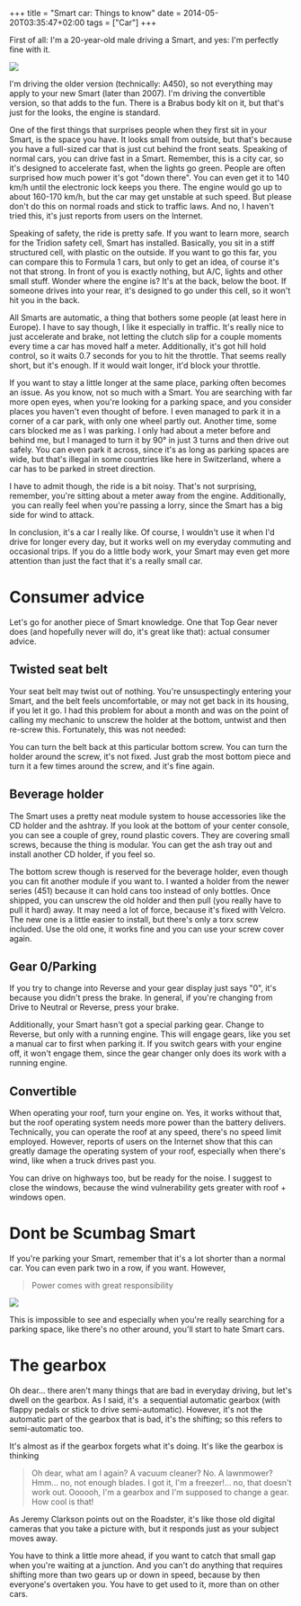+++
title = "Smart car: Things to know"
date = 2014-05-20T03:35:47+02:00
tags = ["Car"]
+++

First of all: I'm a 20-year-old male driving a Smart, and yes: I'm perfectly fine with it.

![](/post/smart-lake.jpg)

I'm driving the older version (technically: A450), so not everything may apply to your new Smart (later than 2007). I'm driving the convertible version, so that adds to the fun. There is a Brabus body kit on it, but that's just for the looks, the engine is standard.

One of the first things that surprises people when they first sit in your Smart, is the space you have. It looks small from outside, but that's because you have a full-sized car that is just cut behind the front seats. Speaking of normal cars, you can drive fast in a Smart. Remember, this is a city car, so it's designed to accelerate fast, when the lights go green. People are often surprised how much power it's got "down there". You can even get it to 140 km/h until the electronic lock keeps you there. The engine would go up to about 160-170 km/h, but the car may get unstable at such speed. But please don't do this on normal roads and stick to traffic laws. And no, I haven't tried this, it's just reports from users on the Internet.

Speaking of safety, the ride is pretty safe. If you want to learn more, search for the Tridion safety cell, Smart has installed. Basically, you sit in a stiff structured cell, with plastic on the outside. If you want to go this far, you can compare this to Formula 1 cars, but only to get an idea, of course it's not that strong. In front of you is exactly nothing, but A/C, lights and other small stuff. Wonder where the engine is? It's at the back, below the boot. If someone drives into your rear, it's designed to go under this cell, so it won't hit you in the back.

All Smarts are automatic, a thing that bothers some people (at least here in Europe). I have to say though, I like it especially in traffic. It's really nice to just accelerate and brake, not letting the clutch slip for a couple moments every time a car has moved half a meter. Additionally, it's got hill hold control, so it waits 0.7 seconds for you to hit the throttle. That seems really short, but it's enough. If it would wait longer, it'd block your throttle.

If you want to stay a little longer at the same place, parking often becomes an issue. As you know, not so much with a Smart. You are searching with far more open eyes, when you're looking for a parking space, and you consider places you haven't even thought of before. I even managed to park it in a corner of a car park, with only one wheel partly out. Another time, some cars blocked me as I was parking. I only had about a meter before and behind me, but I managed to turn it by 90° in just 3 turns and then drive out safely. You can even park it across, since it's as long as parking spaces are wide, but that's illegal in some countries like here in Switzerland, where a car has to be parked in street direction.

I have to admit though, the ride is a bit noisy. That's not surprising, remember, you're sitting about a meter away from the engine. Additionally,  you can really feel when you're passing a lorry, since the Smart has a big side for wind to attack.

In conclusion, it's a car I really like. Of course, I wouldn't use it when I'd drive for longer every day, but it works well on my everyday commuting and occasional trips. If you do a little body work, your Smart may even get more attention than just the fact that it's a really small car.

# Consumer advice

Let's go for another piece of Smart knowledge. One that Top Gear never does (and hopefully never will do, it's great like that): actual consumer advice.
## Twisted seat belt
Your seat belt may twist out of nothing. You're unsuspectingly entering your Smart, and the belt feels uncomfortable, or may not get back in its housing, if you let it go. I had this problem for about a month and was on the point of calling my mechanic to unscrew the holder at the bottom, untwist and then re-screw this. Fortunately, this was not needed:

You can turn the belt back at this particular bottom screw. You can turn the holder around the screw, it's not fixed. Just grab the most bottom piece and turn it a few times around the screw, and it's fine again.
## Beverage holder
The Smart uses a pretty neat module system to house accessories like the CD holder and the ashtray. If you look at the bottom of your center console, you can see a couple of grey, round plastic covers. They are covering small screws, because the thing is modular. You can get the ash tray out and install another CD holder, if you feel so.

The bottom screw though is reserved for the beverage holder, even though you can fit another module if you want to. I wanted a holder from the newer series (451) because it can hold cans too instead of only bottles. Once shipped, you can unscrew the old holder and then pull (you really have to pull it hard) away. It may need a lot of force, because it's fixed with Velcro. The new one is a little easier to install, but there's only a torx screw included. Use the old one, it works fine and you can use your screw cover again.
## Gear 0/Parking
If you try to change into Reverse and your gear display just says "0", it's because you didn't press the brake. In general, if you're changing from Drive to Neutral or Reverse, press your brake.

Additionally, your Smart hasn't got a special parking gear. Change to Reverse, but only with a running engine. This will engage gears, like you set a manual car to first when parking it. If you switch gears with your engine off, it won't engage them, since the gear changer only does its work with a running engine.
## Convertible
When operating your roof, turn your engine on. Yes, it works without that, but the roof operating system needs more power than the battery delivers. Technically, you can operate the roof at any speed, there's no speed limit employed. However, reports of users on the Internet show that this can greatly damage the operating system of your roof, especially when there's wind, like when a truck drives past you.

You can drive on highways too, but be ready for the noise. I suggest to close the windows, because the wind vulnerability gets greater with roof + windows open.


# Dont be Scumbag Smart
If you're parking your Smart, remember that it's a lot shorter than a normal car. You can even park two in a row, if you want. However,

> Power comes with great responsibility

![](/post/scumbag_smart.jpg)

This is impossible to see and especially when you're really searching for a parking space, like there's no other around, you'll start to hate Smart cars.
# The gearbox
Oh dear... there aren't many things that are bad in everyday driving, but let's dwell on the gearbox. As I said, it's  a sequential automatic gearbox (with flappy pedals or stick to drive semi-automatic). However, it's not the automatic part of the gearbox that is bad, it's the shifting; so this refers to semi-automatic too.

It's almost as if the gearbox forgets what it's doing. It's like the gearbox is thinking 

> Oh dear, what am I again? A vacuum cleaner? No. A lawnmower? Hmm... no, not enough blades. I got it, I'm a freezer!... no, that doesn't work out. Oooooh, I'm a gearbox and I'm supposed to change a gear. How cool is that!

As Jeremy Clarkson points out on the Roadster, it's like those old digital cameras that you take a picture with, but it responds just as your subject moves away.

You have to think a little more ahead, if you want to catch that small gap when you're waiting at a junction. And you can't do anything that requires shifting more than two gears up or down in speed, because by then everyone's overtaken you. You have to get used to it, more than on other cars.
